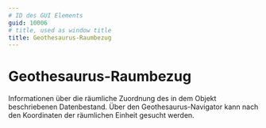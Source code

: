 ```yaml
---
# ID des GUI Elements
guid: 10006
# title, used as window title
title: Geothesaurus-Raumbezug
---
```


# Geothesaurus-Raumbezug

Informationen über die räumliche Zuordnung des in dem Objekt beschriebenen Datenbestand. Über den Geothesaurus-Navigator kann nach den Koordinaten der räumlichen Einheit gesucht werden.

